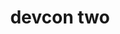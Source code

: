 ﻿---
number: 2
title: devcon two
description: "Devcon 2 came alongside one of the most (in)famous moments in Ethereum's early history, as a set of Denial of Service attacks were launched against the network just hours before the event was set to begin. With many of the most formidable builders in the ecosystem gathered together in Shanghai, they helped to coordinate emergency upgrades backstage to restore full functionality to the network, moments before stepping forward to speak to the future of the network on stage."
location: 'Shanghai, China'
startDate: 2016-09-19
endDate: 2016-09-21
image_1: ../../../static/assets/uploads/editions/devcon-2_2.png
image_2: ../../../static/assets/uploads/editions/devcon-2_3.png
image_3: ../../../static/assets/uploads/editions/devcon-2_1.png
image_title: ../../../static/assets/uploads/editions/devcon-2_title.png
urls:
  - title: Playlist
    url: /archive/playlists/devcon-2/
---
